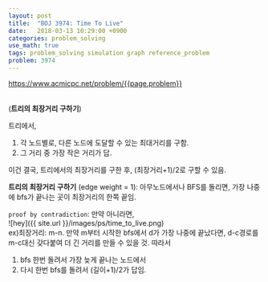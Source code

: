```yaml
---
layout: post
title:  "BOJ 3974: Time To Live"
date:   2018-03-13 10:29:00 +0900
categories: problem_solving
use_math: true
tags: problem_solving simulation graph reference_problem
problem: 3974
---
```


<a target="_blank" href="https://www.acmicpc.net/problem/{{page.problem}}">https://www.acmicpc.net/problem/{{page.problem}}</a><br/><br/>
  
(__트리의 최장거리 구하기__)  

트리에서,

1. 각 노드별로, 다른 노드에 도달할 수 있는 최대거리를 구함.
2. 그 거리 중 가장 작은 거리가 답.


이건 결국, 트리에서의 최장거리를 구한 후, (최장거리+1)/2로 구할 수 있음.   
  
__트리의 최장거리 구하기__ (edge weight = 1): 아무노드에서나 BFS를 돌리면, 가장 나중에 bfs가 끝나는 곳이 최장거리의 한쪽 끝임.  
  
`proof by contradiction`: 만약 아니라면,  
![hey]({{ site.url }}/images/ps/time_to_live.png)  
ex)최장거리: m-n. 만약 m부터 시작한 bfs에서 d가 가장 나중에 끝났다면, d-c경로를 m-c대신 갖다붙여 더 긴 거리를 만들 수 있을 것.
따라서
1. bfs 한번 돌려서 가장 늦게 끝나는 노드에서
2. 다시 한번 bfs를 돌려서 (길이+1)/2가 답임.